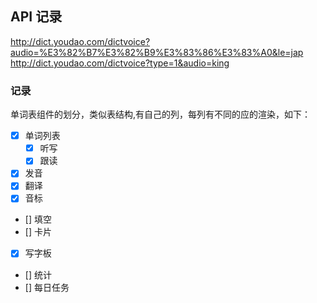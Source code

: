 ## API 记录

http://dict.youdao.com/dictvoice?audio=%E3%82%B7%E3%82%B9%E3%83%86%E3%83%A0&le=jap
http://dict.youdao.com/dictvoice?type=1&audio=king

### 记录

单词表组件的划分，类似表结构,有自己的列，每列有不同的应的渲染，如下：
- [x] 单词列表
  - [x] 听写
  - [x] 跟读
- [x] 发音
- [x] 翻译
- [x] 音标
- [] 填空
- [] 卡片
- [x] 写字板
- [] 统计
- [] 每日任务

